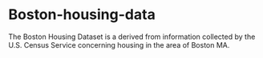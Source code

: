 # Boston-housing-data
The Boston Housing Dataset is a derived from information collected by the U.S. Census Service concerning housing in the area of Boston MA.
